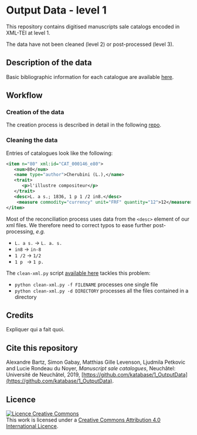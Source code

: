 # Output Data - level 1

This repository contains digitised manuscripts sale catalogs encoded in XML-TEI at level 1.

The data have not been cleaned (level 2) or post-processed (level 3).

## Description of the data

Basic bibliographic information for each catalogue are available [here](https://github.com/katabase/1_OutputData/blob/master/_listDATA.csv).

## Workflow

### Creation of the data

The creation process is described in detail in the following [repo](https://github.com/katabase/GROBID_Dictionaries/blob/master/DOCUMENTATION.md).

### Cleaning the data

Entries of catalogues look like the following:

```xml
<item n="80" xml:id="CAT_000146_e80">
   <num>80</num>
   <name type="author">Cherubini (L.),</name>
   <trait>
      <p>l'illustre compositeur</p>
   </trait>
   <desc>L. a s.; 1836, 1 p 1 /2 in8.</desc>
    <measure commodity="currency" unit="FRF" quantity="12">12</measure>
</item>
```

Most of the reconciliation process uses data from the `<desc>` element of our xml files. We therefore need to correct typos to ease further post-processing, _e.g._
  * `L. a s.` -> `L. a. s.`
  * `in8` -> `in-8`
  * `1 /2` -> `1/2`
  * `1 p ` -> `1 p. `

The `clean-xml.py` script [available here](https://github.com/katabase/1_OutputData/blob/master/script/clean_xml.py) tackles this problem:

  * `python clean-xml.py -f FILENAME` processes one single file
  * `python clean-xml.py -d DIRECTORY` processes all the files contained in a directory


## Credits

Expliquer qui a fait quoi.

## Cite this repository
Alexandre Bartz, Simon Gabay, Matthias Gille Levenson, Ljudmila Petkovic and Lucie Rondeau du Noyer, _Manuscript sale catalogues_, Neuchâtel: Université de Neuchâtel, 2019, [https://github.com/katabase/1_OutputData](https://github.com/katabase/1_OutputData).

## Licence
<a rel="license" href="http://creativecommons.org/licenses/by/4.0/"><img alt="Licence Creative Commons" style="border-width:0" src="https://i.creativecommons.org/l/by/4.0/88x31.png" /></a><br />This work is licensed under a <a rel="license" href="http://creativecommons.org/licenses/by/4.0/">Creative Commons Attribution 4.0 International Licence</a>.
